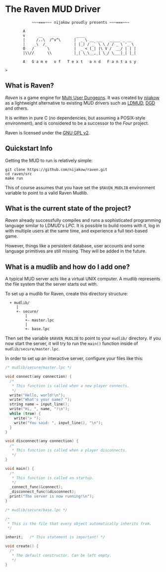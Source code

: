 # The Raven MUD Driver

```
            ~~~===~~~ nijakow proudly presents ~~~===~~~

        A
        v      __               ____
        |     /..\  /^v^\      |  _ \ __ ___   _____ _ __
        |    _\  /_            | |_) / _` \ \ / / _ \ '_ \
        O   /      \           |  _ < (_| |\ V /  __/ | | |
        |\\//      \\          |_| \_\__,_| \_/ \___|_| |_|

        A   G a m e   o f   T e x t   a n d   F a n t a s y

>
```

## What is Raven?

_Raven_ is a game engine for [Multi User Dungeons](https://en.wikipedia.org/wiki/MUD).
It was created by [nijakow](https://github.com/nijakow) as a lightweight alternative
to existing MUD drivers such as [LDMUD](https://github.com/ldmud/ldmud),
[DGD](https://github.com/dworkin/dgd) and others.

It is written in pure C (no dependencies, but assuming a POSIX-style environment),
and is considered to be a successor to the _Four_ project.

Raven is licensed under the [GNU GPL v2](./LICENSE).

## Quickstart Info

Getting the MUD to run is relatively simple:

```
git clone https://github.com/nijakow/raven.git
cd raven/src
make run
```

This of course assumes that you have set the `$RAVEN_MUDLIB` environment
variable to point to a valid Raven Mudlib.

## What is the current state of the project?

_Raven_ already successfully compiles and runs a sophisticated programming
language similar to LDMUD's _LPC_. It is possible to build rooms with it,
log in with multiple users at the same time, and experience a full text-based
game.

However, things like a persistent database, user accounts and some language
primitives are still missing. They will be added in the future.

## What is a mudlib and how do I add one?

A typical MUD server acts like a virtual UNIX computer. A mudlib represents
the file system that the server starts out with.

To set up a mudlib for Raven, create this directory structure:

```
  + mudlib/
     |
     +- secure/
         |
         +- master.lpc
         |
         +- base.lpc
```

Then set the variable `$RAVEN_MUDLIB` to point to your `mudlib/` directory. If
you now start the server, it will try to run the `main()` function inside of
`mudlib/secure/master.lpc`.

In order to set up an interactive server, configure your files like this:

```c
/* mudlib/secure/master.lpc */

void connect(any connection) {
  /*
   * This function is called when a new player connects.
   */
  write("Hello, world!\n");
  write("What's your name? ");
  string name = input_line();
  write("Hi, ", name, "!\n");
  while (true) {
    write("> ");
    write("You said: ", input_line(), "\n");
  }
}

void disconnect(any connection) {
  /*
   * This function is called when a player disconnects.
   */
}

void main() {
  /*
   * This function is called on startup.
   */
  _connect_func(&connect);
  _disconnect_func(&disconnect);
  print("The server is now running!\n");
}

```

```c
/* mudlib/secure/base.lpc */

/*
 * This is the file that every object automatically inherits from.
 */

inherit;   /* This statement is important! */

void create() {
  /*
   * The default constructor. Can be left empty.
   */
}

```
